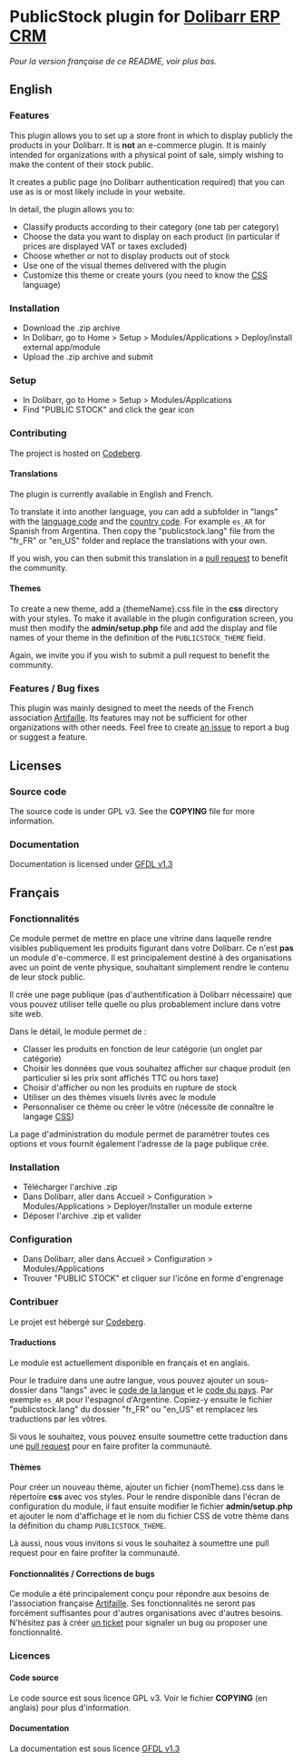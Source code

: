 # PublicStock plugin for [Dolibarr ERP CRM](https://www.dolibarr.org)

*Pour la version française de ce README, voir plus bas.*

## English

### Features

This plugin allows you to set up a store front in which to display publicly the products in your Dolibarr. It is **not** an e-commerce plugin. It is mainly intended for organizations with a physical point of sale, simply wishing to make the content of their stock public.

It creates a public page (no Dolibarr authentication required) that you can use as is or most likely include in your website.

In detail, the plugin allows you to:
- Classify products according to their category (one tab per category)
- Choose the data you want to display on each product (in particular if prices are displayed VAT or taxes excluded)
- Choose whether or not to display products out of stock
- Use one of the visual themes delivered with the plugin
- Customize this theme or create yours (you need to know the [CSS](https://developer.mozilla.org/en/docs/Web/CSS) language)

### Installation

- Download the .zip archive
- In Dolibarr, go to Home > Setup > Modules/Applications > Deploy/install external app/module
- Upload the .zip archive and submit

### Setup

- In Dolibarr, go to Home > Setup > Modules/Applications
- Find "PUBLIC STOCK" and click the gear icon

### Contributing

The project is hosted on [Codeberg](https://codeberg.org/halibut/dolibarr_public_stock).

#### Translations

The plugin is currently available in English and French.

To translate it into another language, you can add a subfolder in "langs" with the [language code](https://en.wikipedia.org/wiki/List_of_ISO_639_language_codes) and the [country code](https://en.wikipedia.org/wiki/ISO_3166-1_alpha-2#Officially_assigned_code_elements). For example `es_AR` for Spanish from Argentina. Then copy the "publicstock.lang" file from the "fr_FR" or "en_US" folder and replace the translations with your own.

If you wish, you can then submit this translation in a [pull request](https://docs.codeberg.org/collaborating/pull-requests-and-git-flow/]) to benefit the community.

#### Themes

To create a new theme, add a {themeName}.css file in the **css** directory with your styles. To make it available in the plugin configuration screen, you must then modify the **admin/setup.php** file and add the display and file names of your theme in the definition of the `PUBLICSTOCK_THEME` field.

Again, we invite you if you wish to submit a pull request to benefit the community.

### Features / Bug fixes

This plugin was mainly designed to meet the needs of the French association [Artifaille](https://artifaille.fr/). Its features may not be sufficient for other organizations with other needs. Feel free to create [an issue](https://docs.codeberg.org/getting-started/issue-tracking-basics/) to report a bug or suggest a feature.

## Licenses

### Source code

The source code is under GPL v3. See the **COPYING** file for more information.

### Documentation

Documentation is licensed under [GFDL v1.3](https://www.gnu.org/licenses/fdl-1.3.en.html)

## Français

### Fonctionnalités

Ce module permet de mettre en place une vitrine dans laquelle rendre visibles publiquement les produits figurant dans votre Dolibarr. Ce n'est **pas** un module d'e-commerce. Il est principalement destiné à des organisations avec un point de vente physique, souhaitant simplement rendre le contenu de leur stock public.

Il crée une page publique (pas d'authentification à Dolibarr nécessaire) que vous pouvez utiliser telle quelle ou plus probablement inclure dans votre site web.

Dans le détail, le module permet de :
- Classer les produits en fonction de leur catégorie (un onglet par catégorie)
- Choisir les données que vous souhaitez afficher sur chaque produit (en particulier si les prix sont affichés TTC ou hors taxe)
- Choisir d'afficher ou non les produits en rupture de stock
- Utiliser un des thèmes visuels livrés avec le module
- Personnaliser ce thème ou créer le vôtre (nécessite de connaître le langage [CSS](https://developer.mozilla.org/fr/docs/Web/CSS))

La page d'administration du module permet de paramétrer toutes ces options et vous fournit également l'adresse de la page publique crée.

### Installation

- Télécharger l'archive .zip
- Dans Dolibarr, aller dans Accueil > Configuration > Modules/Applications > Deployer/Installer un module externe
- Déposer l'archive .zip et valider

### Configuration

- Dans Dolibarr, aller dans Accueil > Configuration > Modules/Applications
- Trouver "PUBLIC STOCK" et cliquer sur l'icône en forme d'engrenage

### Contribuer

Le projet est hébergé sur [Codeberg](https://codeberg.org/halibut/dolibarr_public_stock).

#### Traductions

Le module est actuellement disponible en français et en anglais.

Pour le traduire dans une autre langue, vous pouvez ajouter un sous-dossier dans "langs" avec le [code de la langue](https://fr.wikipedia.org/wiki/Liste_des_codes_ISO_639-1) et le [code du pays](https://en.wikipedia.org/wiki/ISO_3166-1_alpha-2#Officially_assigned_code_elements). Par exemple `es_AR` pour l'espagnol d'Argentine. Copiez-y ensuite le fichier "publicstock.lang" du dossier "fr_FR" ou "en_US" et remplacez les traductions par les vôtres.

Si vous le souhaitez, vous pouvez ensuite soumettre cette traduction dans une [pull request](https://docs.codeberg.org/collaborating/pull-requests-and-git-flow/]) pour en faire profiter la communauté.

#### Thèmes

Pour créer un nouveau thème, ajouter un fichier {nomTheme}.css dans le répertoire **css** avec vos styles. Pour le rendre disponible dans l'écran de configuration du module, il faut ensuite modifier le fichier **admin/setup.php** et ajouter le nom d'affichage et le nom du fichier CSS de votre thème dans la définition du champ `PUBLICSTOCK_THEME`.

Là aussi, nous vous invitons si vous le souhaitez à soumettre une pull request pour en faire profiter la communauté.

#### Fonctionnalités / Corrections de bugs

Ce module a été principalement conçu pour répondre aux besoins de l'association française [Artifaille](https://artifaille.fr/). Ses fonctionnalités ne seront pas forcément suffisantes pour d'autres organisations avec d'autres besoins. N'hésitez pas à créer [un ticket](https://docs.codeberg.org/getting-started/issue-tracking-basics/) pour signaler un bug ou proposer une fonctionnalité.

### Licences

#### Code source

Le code source est sous licence GPL v3. Voir le fichier **COPYING** (en anglais) pour plus d'information.

#### Documentation

La documentation est sous licence [GFDL v1.3](https://www.gnu.org/licenses/fdl-1.3.en.html)
